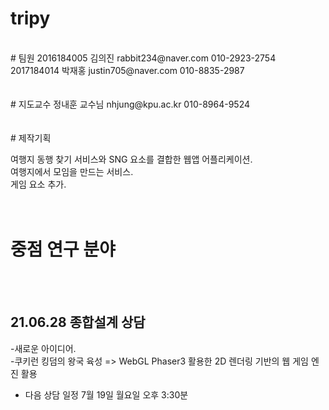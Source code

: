 # tripy
<br>
# 팀원 
2016184005 김의진 rabbit234@naver.com 010-2923-2754<br>
2017184014 박재홍 justin705@naver.com 010-8835-2987<br>
<br><br>
# 지도교수
정내훈 교수님 nhjung@kpu.ac.kr 010-8964-9524<br>
<br><br>
# 제작기획

여행지 동행 찾기 서비스와 SNG 요소를 결합한 웹앱 어플리케이션.<br>
여행지에서 모임을 만드는 서비스.<br>
게임 요소 추가.<br>
<br><br>
# 중점 연구 분야
<br><br>

 21.06.28 종합설계 상담
----------------------
-새로운 아이디어.<br>
 -쿠키런 킹덤의 왕국 육성 => WebGL Phaser3 활용한 2D 렌더링 기반의 웹 게임 엔진 활용 <br>
 - 다음 상담 일정 7월 19일 월요일 오후 3:30분<br>
